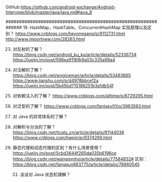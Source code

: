 GitHub:https://github.com/android-exchange/Android-Interview/blob/master/java/java.md#java_8





##############################################################
19. HashMap，HashTable，ConcurrentHashMap 实现原理以及区别？
    https://www.cnblogs.com/heyonggang/p/9112731.html
    http://www.importnew.com/28263.html
    
23. 对反射的了解？
    https://blog.csdn.net/android_ku_ku/article/details/52336734
    https://juejin.im/post/598ea9116fb9a03c335a99a4
    
24. 对注解的了解？
    https://blog.csdn.net/wzgiceman/article/details/53483665
    https://www.jianshu.com/p/d4978bbce12a
    https://juejin.im/post/5b45bd715188251b3a1db54f

25. 对依赖注入的了解？
    https://www.cnblogs.com/alltime/p/6729295.html
    
    
26. 对泛型的了解？
    https://www.cnblogs.com/fantasy01/p/3963593.html
    
28. 对 Java 的异常体系的了解？
    
29. 对解析与分派的了解？
    https://blog.csdn.net/itcats_cn/article/details/81144036
    https://www.cnblogs.com/hapjin/p/9374269.html
    
30. 静态代理和动态代理的区别？有什么场景使用？
    https://juejin.im/post/5cbd3644f265da035b6196ce
    https://blog.csdn.net/wangqyoho/article/details/77584832#
    区别：https://blog.csdn.net/fangqun663775/article/details/78960545
    
    31. 谈谈对 Java 状态机理解？
    